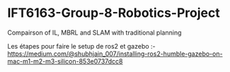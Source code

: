 # IFT6163-Group-8-Robotics-Project
Compairson of IL, MBRL and SLAM with traditional planning


Les étapes pour faire le setup de ros2 et gazebo :- https://medium.com/@shubhjain_007/installing-ros2-humble-gazebo-on-mac-m1-m2-m3-silicon-853e0737dcc8



